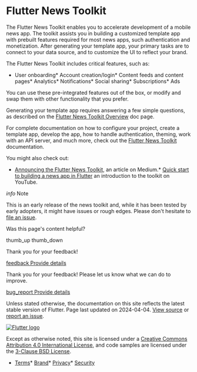 Flutter News Toolkit
====================

The Flutter News Toolkit enables you to accelerate development of a mobile news app. The toolkit assists you in building a customized template app with prebuilt features required for most news apps, such authentication and monetization. After generating your template app, your primary tasks are to connect to your data source, and to customize the UI to reflect your brand.

The Flutter News Toolkit includes critical features, such as:

* User onboarding* Account creation/login* Content feeds and content pages* Analytics* Notifications* Social sharing* Subscriptions* Ads

You can use these pre-integrated features out of the box, or modify and swap them with other functionality that you prefer.

Generating your template app requires answering a few simple questions, as described on the [Flutter News Toolkit Overview](https://flutter.github.io/news_toolkit/) doc page.

For complete documentation on how to configure your project, create a template app, develop the app, how to handle authentication, theming, work with an API server, and much more, check out the [Flutter News Toolkit](https://flutter.github.io/news_toolkit/) documentation.

You might also check out:

* [Announcing the Flutter News Toolkit](https://blog.flutter.dev/announcing-the-flutter-news-toolkit-180a0d32c012), an article on Medium.* [Quick start to building a news app in Flutter](https://www.youtube.com/watch?v=dukRAS-OUMM) an introduction to the toolkit on YouTube.

*info* Note

This is an early release of the news toolkit and, while it has been tested by early adopters, it might have issues or rough edges. Please don't hesitate to [file an issue](https://github.com/flutter/flutter/issues).

Was this page's content helpful?

thumb\_up thumb\_down

Thank you for your feedback!

 [feedback Provide details](https://github.com/flutter/website/issues/new?template=1_page_issue.yml&&page-url=https://docs.flutter.dev/resources/news-toolkit/&page-source=https://github.com/flutter/website/tree/main/src/content/resources/news-toolkit.md)

Thank you for your feedback! Please let us know what we can do to improve.

 [bug\_report Provide details](https://github.com/flutter/website/issues/new?template=1_page_issue.yml&&page-url=https://docs.flutter.dev/resources/news-toolkit/&page-source=https://github.com/flutter/website/tree/main/src/content/resources/news-toolkit.md)

Unless stated otherwise, the documentation on this site reflects the latest stable version of Flutter. Page last updated on 2024-04-04. [View source](https://github.com/flutter/website/tree/main/src/content/resources/news-toolkit.md) or [report an issue](https://github.com/flutter/website/issues/new?template=1_page_issue.yml&&page-url=https://docs.flutter.dev/resources/news-toolkit/&page-source=https://github.com/flutter/website/tree/main/src/content/resources/news-toolkit.md "Report an issue with this page").

[![Flutter logo](/assets/images/branding/flutter/logo+text/horizontal/white.svg)](https://flutter.dev)

Except as otherwise noted, this site is licensed under a [Creative Commons Attribution 4.0 International License](https://creativecommons.org/licenses/by/4.0/), and code samples are licensed under the [3-Clause BSD License](https://opensource.org/licenses/BSD-3-Clause).

* [Terms](/tos "Terms of use")* [Brand](/brand "Brand usage guidelines")* [Privacy](https://policies.google.com/privacy "Privacy policy")* [Security](/security "Security philosophy and practices")

   